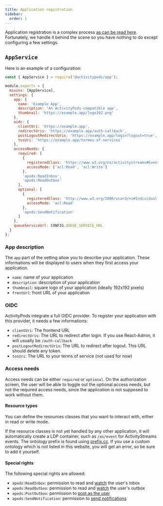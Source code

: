 ```yaml
---
title: Application registration
sidebar:
  order: 1
---
```


Application registration is a complex process [as can be read here](../../design/application-interoperability/). Fortunately, we handle it behind the scene so you have nothing to do except configuring a few settings.

## `AppService`

Here is an example of a configuration:

```js
const { AppService } = require('@activitypods/app');

module.exports = {
  mixins: [AppService],
  settings: {
    app: {
      name: 'Example App',
      description: 'An ActivityPods-compatible app',
      thumbnail: 'https://example.app/logo192.png'
    },
    oidc: {
      clientUri: 'https://example.app',
      redirectUris: 'https://example.app/auth-callback',
      postLogoutRedirectUris: 'https://example.app/login?logout=true',
      tosUri: 'https://example.app/termes-of-services'
    },
    accessNeeds: {
      required: [
        {
          registeredClass: 'https://www.w3.org/ns/activitystreams#Event',
          accessMode: ['acl:Read', 'acl:Write']
        },
        'apods:ReadInbox',
        'apods:ReadOutbox'
      ],
      optional: [
        {
          registeredClass: 'http://www.w3.org/2006/vcard/ns#Individual',
          accessMode: 'acl:Read'
        },
        'apods:SendNotification'
      ]
    },
    queueServiceUrl: CONFIG.QUEUE_SERVICE_URL
  }
};
```

### App description

The `app` part of the setting allow you to describe your application. These informations will be displayed to users when they first access your application.

- `name`: name of your application
- `description`: description of your application
- `thumbnail`: square logo of your application (ideally 192x192 pixels)
- `frontUrl`: front URL of your application

### OIDC

ActivityPods integrate a full OIDC provider. To register your application with this provider, it needs a few informations:

- `clientUri`: The frontend URL
- `redirectUris`: The URL to redirect after login. If you use React-Admin, it will usually be `/auth-callback`
- `postLogoutRedirectUris`: The URL to redirect after logout. This URL should delete any token.
- `tosUri`: The URL to your terms of service (not used for now)

### Access needs

Access needs can be either `required` or `optional`. On the authorization screen, the user will be able to toggle out the optional access needs, but not the required access needs, since the application is not supposed to work without them.

#### Resource types

You can define the resources classes that you want to interact with, either in read or write mode.

If the resource classes is not yet handled by any other application, it will automatically create a LDP container, such as `/as/event` for ActivityStreams events. The ontology prefix is found using [prefix.cc](https://prefix.cc/). If you use a custom ontology which is not listed in this website, you will get an error, so be sure to add it yourself.

#### Special rights

The following special rights are allowed:

- `apods:ReadInbox`: permission to read and [watch](../listening-to-inbox-and-outbox/) the user's inbox
- `apods:ReadOutbox`: permission to read and [watch](../listening-to-inbox-and-outbox/) the user's outbox
- `apods:PostOutbox`: permission to [post as the user](../posting-as-the-user/)
- `apods:SendNotification`: permission to [send notifications](../sending-notifications/)
